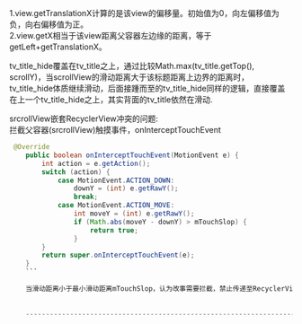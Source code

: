 1.view.getTranslationX计算的是该view的偏移量。初始值为0，向左偏移值为负，向右偏移值为正。</br>
2.view.getX相当于该view距离父容器左边缘的距离，等于getLeft+getTranslationX。

tv_title_hide覆盖在tv_title之上，通过比较Math.max(tv_title.getTop(), scrollY)，当scrollView的滑动距离大于该标题距离上边界的距离时，
tv_title_hide体质继续滑动，后面接踵而至的tv_title_hide同样的逻辑，直接覆盖在上一个tv_title_hide之上，其实背面的tv_title依然在滑动.

srcrollView嵌套RecyclerView冲突的问题:</br>
拦截父容器(srcrollView)触摸事件，onInterceptTouchEvent</br>
```Java
 @Override
    public boolean onInterceptTouchEvent(MotionEvent e) {
        int action = e.getAction();
        switch (action) {
            case MotionEvent.ACTION_DOWN:
                downY = (int) e.getRawY();
                break;
            case MotionEvent.ACTION_MOVE:
                int moveY = (int) e.getRawY();
                if (Math.abs(moveY - downY) > mTouchSlop) {
                    return true;
                }
        }
        return super.onInterceptTouchEvent(e);
    }
    ```
	
	当滑动距离小于最小滑动距离mTouchSlop，认为改事需要拦截，禁止传递至RecyclerView
	
	
	-------------------------------------------------------------------------------